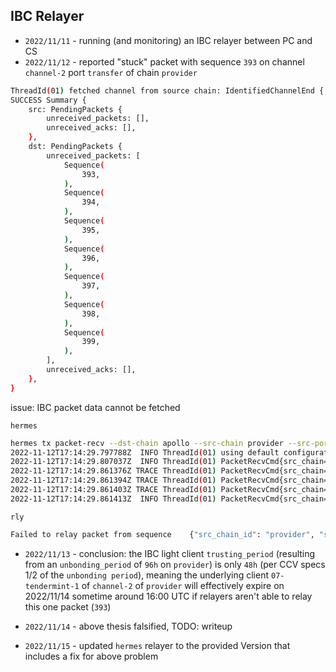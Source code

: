 ## IBC Relayer

- `2022/11/11` - running (and monitoring) an IBC relayer between PC and CS
- `2022/11/12` - reported "stuck" packet with sequence `393` on channel `channel-2` port `transfer` of chain `provider`
```sh
ThreadId(01) fetched channel from source chain: IdentifiedChannelEnd { port_id: PortId("consumer"), channel_id: ChannelId("channel-0"), channel_end: ChannelEnd { state: Open, ordering: Ordered, remote: Counterparty { port_id: PortId("provider"), channel_id: Some(ChannelId("channel-2")) }, connection_hops: [ConnectionId("connection-0")], version: Version("\n-cosmos17xpfvakm2amg962yls6f84z3kell8c5lserqta\u{12}\u{1}1") } } chain=apollo
SUCCESS Summary {
    src: PendingPackets {
        unreceived_packets: [],
        unreceived_acks: [],
    },
    dst: PendingPackets {
        unreceived_packets: [
            Sequence(
                393,
            ),
            Sequence(
                394,
            ),
            Sequence(
                395,
            ),
            Sequence(
                396,
            ),
            Sequence(
                397,
            ),
            Sequence(
                398,
            ),
            Sequence(
                399,
            ),
        ],
        unreceived_acks: [],
    },
}
```
issue: IBC packet data cannot be fetched

`hermes`
```sh
hermes tx packet-recv --dst-chain apollo --src-chain provider --src-port provider --src-channel channel-2
2022-11-12T17:14:29.797788Z  INFO ThreadId(01) using default configuration from '/home/service/.hermes/config.toml'
2022-11-12T17:14:29.807037Z  INFO ThreadId(01) PacketRecvCmd{src_chain=provider src_port=provider src_channel=channel-2 dst_chain=apollo}: unreceived packets found: 6
2022-11-12T17:14:29.861376Z TRACE ThreadId(01) PacketRecvCmd{src_chain=provider src_port=provider src_channel=channel-2 dst_chain=apollo}:query_send_packet_events{h=0-73171}: start_block_events []
2022-11-12T17:14:29.861394Z TRACE ThreadId(01) PacketRecvCmd{src_chain=provider src_port=provider src_channel=channel-2 dst_chain=apollo}:query_send_packet_events{h=0-73171}: tx_events []
2022-11-12T17:14:29.861403Z TRACE ThreadId(01) PacketRecvCmd{src_chain=provider src_port=provider src_channel=channel-2 dst_chain=apollo}:query_send_packet_events{h=0-73171}: end_block_events []
2022-11-12T17:14:29.861413Z  INFO ThreadId(01) PacketRecvCmd{src_chain=provider src_port=provider src_channel=channel-2 dst_chain=apollo}: pulled packet data for 0 events; events_total=6 events_left=0
```
`rly`
```sh
Failed to relay packet from sequence    {"src_chain_id": "provider", "src_channel_id": "channel-2", "src_port_id": "provider", "dst_chain_id": "apollo", "dst_channel_id": "channel-0", "dst_port_id": "consumer", "channel_order": "ORDER_ORDERED", "error": "no ibc messages found for send_packet query: send_packet.packet_src_channel='channel-2' AND send_packet.packet_src_port='provider' AND send_packet.packet_sequence='393'"}
```

- `2022/11/13` - conclusion: the IBC light client `trusting_period` (resulting from an `unbonding_period` of `96h` on `provider`) is only `48h` (per CCV specs 1/2 of the `unbonding period`), meaning the underlying client `07-tendermint-1` of `channel-2` of `provider` will effectively expire on 2022/11/14 sometime around 16:00 UTC if relayers aren't able to relay this one packet (`393`)

- `2022/11/14` - above thesis falsified, TODO: writeup

- `2022/11/15` - updated `hermes` relayer to the provided Version that includes a fix for above problem
